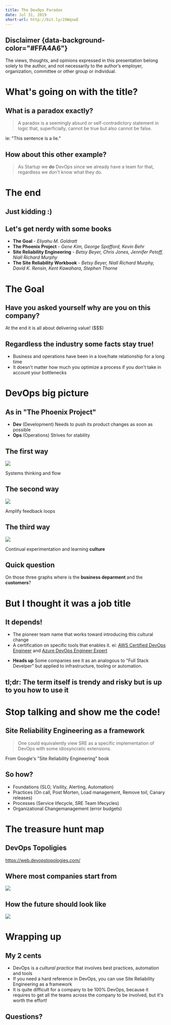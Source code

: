```yaml
---
title: The DevOps Paradox
date: Jul 31, 2019
short-url: http://bit.ly/2XWqswE
---
```


## Disclaimer {data-background-color="#FFA4A6"}

The views, thoughts, and opinions expressed in this presentation belong solely
to the author, and not necessarily to the author’s employer, organization,
committee or other group or individual.

# What's going on with the title?

## What is a paradox exactly?

> A paradox is a seemingly absurd or self-contradictory statement in logic that,
> superficially, cannot be true but also cannot be false.

ie: "This sentence is a lie."

## How about this other example?

> As Startup we **do** DevOps since we already have a team for that, regardless we don't know what they do.

<!-- Hint: You just created a new silo, which goes against DevOps. -->

# The end

## Just kidding :)

## Let's get nerdy with some books

- **The Goal** - *Eliyahu M. Goldratt*
- **The Phoenix Project** - *Gene Kim, George Spafford, Kevin Behr*
- **Site Reliability Engineering** - *Betsy Beyer, Chris Jones, Jennifer Petoff, Niall Richard Murphy*
- **The Site Reliability Workbook** - *Betsy Beyer, Niall Richard Murphy, David K. Rensin, Kent Kawahara, Stephen Thorne*

# The Goal

## Have you asked yourself why are you on this company?

At the end it is all about delivering value! ($$$)

## Regardless the industry some facts stay true!

- Business and operations have been in a love/hate relationship for a long time
- It doesn't matter how much you optimize a process if you don't take in account your bottlenecks

# DevOps big picture

## As in "The Phoenix Project"

- **Dev** (Development) Needs to push its product changes as soon as possible
- **Ops** (Operations) Strives for stability

<!-- See also https://puppet.com/blog/what-is-devops -->

## The first way

![](../../docs/img/devops-first-way.png)

Systems thinking and flow

## The second way

![](../../docs/img/devops-second-way.png)

Amplify feedback loops

## The third way

![](../../docs/img/devops-third-way.png)

Continual experimentation and learning **culture**

## Quick question

On those three graphs where is the **business deparment** and the **customers**?

# But I thought it was a job title

## It depends!

- The pioneer team name that works toward introducing this cultural change
- A certification on specific tools that enables it. ei: [AWS Certified DevOps Engineer](https://aws.amazon.com/certification/certified-devops-engineer-professional/) and [Azure DevOps Engineer Expert](https://www.microsoft.com/en-us/learning/azure-devops.aspx)
<!--
Is not the same as the Linux Professional Institute "DevOps Tools Engineer"
https://www.lpi.org/our-certifications/devops-overview-->
- **Heads up** Some companies see it as an analogous to "Full Stack Develper" but applied to infrastructure, tooling or automation.

## tl;dr: The term itself is trendy and risky but is up to you how to use it

<!-- ei: If I really want to be hired by a company, call me <however you want> Engineer -->

# Stop talking and show me the code!

## Site Reliability Engineering as a framework

> One could equivalently view SRE as a specific implementation of DevOps with
> some idiosyncratic extensions.

From Google's "Site Reliability Engineering" book

## So how?

- Foundations (SLO, Visility, Alerting, Automation)
- Practices (On call, Post Morten, Load management, Remove toil, Canary releases) <!-- SRE as job title -->
- Processes (Service lifecycle, SRE Team lifecycles)
- Organizational Changemanagement (error budgets)

# The treasure hunt map

## DevOps Topoligies

<https://web.devopstopologies.com/>

## Where most companies start from

![](../../docs/img/devops-antipatterns.png)

## How the future should look like

![](../../docs/img/devops-types.png)

# Wrapping up

## My 2 cents

- DevOps is a _cultural practice_ that involves best practices, automation and tools
- If you need a hard reference in DevOps, you can use Site Reliability Engineering as a framework
- It is quite difficult for a company to be 100% DevOps, because it requires to get all the teams across the company to be involved, but it's worth the effort!

## Questions?
